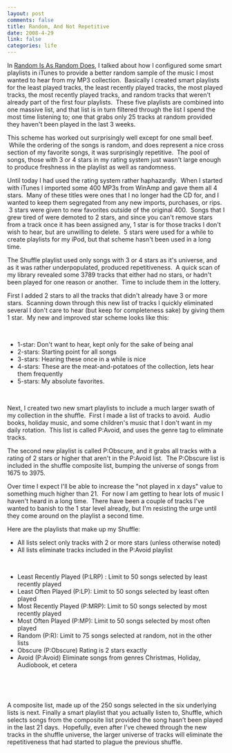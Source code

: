 ```yaml
--- 
layout: post
comments: false
title: Random, And Not Repetitive
date: 2008-4-29
link: false
categories: life
---
```

In <a title="Random Is As Random Does" href="http://zanshin.net/2007/07/18/random-is-as-random-does/">Random Is As Random Does</a>, I talked about how I configured some smart playlists in iTunes to provide a better random sample of the music I most wanted to hear from my MP3 collection.  Basically I created smart playlists for the least played tracks, the least recently played tracks, the most played tracks, the most recently played tracks, and random tracks that weren't already part of the first four playlists.  These five playlists are combined into one massive list, and that list is in turn filtered through the list I spend the most time listening to; one that grabs only 25 tracks at random provided they haven't been played in the last 3 weeks.

This scheme has worked out surprisingly well except for one small beef.  While the ordering of the songs is random, and does represent a nice cross section of my favorite songs, it was surprisingly repetitive.  The pool of songs, those with 3 or 4 stars in my rating system just wasn't large enough to produce freshness in the playlist as well as randomness.

Until today I had used the rating system rather haphazardly.  When I started with iTunes I imported some 400 MP3s from WinAmp and gave them all 4 stars.  Many of these titles were ones that I no longer had the CD for, and I wanted to keep them segregated from any new imports, purchases, or rips.  3 stars were given to new favorites outside of the original 400.  Songs that I grew tired of were demoted to 2 stars, and since you can't remove stars from a track once it has been assigned any, 1 star is for those tracks I don't wish to hear, but are unwilling to delete.  5 stars were used for a while to create playlists for my iPod, but that scheme hasn't been used in a long time.

The Shuffle playlist used only songs with 3 or 4 stars as it's universe, and as it was rather underpopulated, produced repetitiveness.  A quick scan of my library revealed some 3789 tracks that either had no stars, or hadn't been played for one reason or another.  Time to include them in the lottery.

First I added 2 stars to all the tracks that didn't already have 3 or more stars.  Scanning down through this new list of tracks I quickly eliminated several I don't care to hear (but keep for completeness sake) by giving them 1 star.  My new and improved star scheme looks like this:

 
<ul>
	<li>1-star: Don't want to hear, kept only for the sake of being anal</li>
	<li>2-stars: Starting point for all songs</li>
	<li>3-stars: Hearing these once in a while is nice</li>
	<li>4-stars: These are the meat-and-potatoes of the collection, lets hear them frequently</li>
	<li>5-stars: My absolute favorites.</li>
</ul>
 

Next, I created two new smart playlists to include a much larger swath of my collection in the shuffle.  First I made a list of tracks to avoid.  Audio books, holiday music, and some children's music that I don't want in my daily rotation.  This list is called P:Avoid, and uses the genre tag to eliminate tracks.

The second new playlist is called P:Obscure, and it grabs all tracks with a rating of 2 stars or higher that aren't in the P:Avoid list.  The P:Obscure list is included in the shuffle composite list, bumping the universe of songs from 1675 to 3975.

Over time I expect I'll be able to increase the "not played in x days" value to something much higher than 21.  For now I am getting to hear lots of music I haven't heard in a long time.  There have been a couple of tracks I've wanted to banish to the 1 star level already, but I'm resisting the urge until they come around on the playlist a second time.

Here are the playlists that make up my Shuffle:
<ul>
	<li>All lists select only tracks with 2 or more stars (unless otherwise noted)</li>
	<li>All lists eliminate tracks included in the P:Avoid playlist</li>
</ul>
 
<ul>
	<li>Least Recently Played (P:LRP) : Limit to 50 songs selected by least recently played</li>
	<li>Least Often Played (P:LP): Limit to 50 songs selected by least often played</li>
	<li>Most Recently Played (P:MRP): Limit to 50 songs selected by most recently played</li>
	<li>Most Often Played (P:MP): Limit to 50 songs selected by most often played</li>
	<li>Random (P:R): Limit to 75 songs selected at random, not in the other lists</li>
	<li>Obscure (P:Obscure) Rating is 2 stars exactly</li>
	<li>Avoid (P:Avoid) Eliminate songs from genres Christmas, Holiday, Audiobook, et cetera</li>
</ul>
 

 

A composite list, made up of the 250 songs selected in the six underlying lists is next. Finally a smart playlist that you actually listen to, Shuffle, which selects songs from the composite list provided the song hasn’t been played in the last 21 days.  Hopefully, even after I've chewed through the new tracks in the shuffle universe, the larger universe of tracks will eliminate the repetitiveness that had started to plague the previous shuffle.

 
